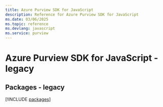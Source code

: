 ```yaml
---
title: Azure Purview SDK for JavaScript
description: Reference for Azure Purview SDK for JavaScript
ms.date: 03/06/2025
ms.topic: reference
ms.devlang: javascript
ms.service: purview
---
```

# Azure Purview SDK for JavaScript - legacy
## Packages - legacy
[!INCLUDE [packages](purview-index.md)]